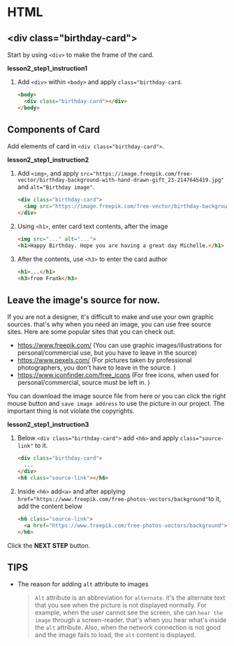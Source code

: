 # HTML
## <div class="birthday-card"\>

Start by using `<div>` to make the frame of the card.

**lesson2_step1_instruction1**
1. Add `<div>` within `<body>` and apply `class="birthday-card`.
    ```html
    <body>
      <div class="birthday-card"></div>
    </body> 
    ```



## Components of Card

Add elements of card in `<div class="birthday-card">`.

**lesson2_step1_instruction2**
1. Add `<img>`, and apply `src="https://image.freepik.com/free-vector/birthday-background-with-hand-drawn-gift_23-2147645419.jpg"` and `alt="Birthday image"`. 
    ```html
    <div class="birthday-card">
      <img src="https://image.freepik.com/free-vector/birthday-background-with-hand-drawn-gift_23-2147645419.jpg" alt="Birthday Image">
    </div> 
    ```
1. Using `<h1>`, enter card text contents, after the image 
    ```html
    <img src="..." alt="...">
    <h1>Happy Birthday. Hope you are having a great day Michelle.</h1>  
    ```
1. After the contents, use `<h3>` to enter the card author 
    ```html
    <h1>...</h1>
    <h3>from Frank</h3> 
    ```



## Leave the image's source for now.
If you are not a designer, it's difficult to make and use your own graphic sources. that's why when you need an image, you can use free source sites. Here are some popular sites that you can check out:
* https://www.freepik.com/ (You can use graphic images/illustrations for personal/commercial use, but you have to leave in the source)
* https://www.pexels.com/ (For pictures taken by professional photographers, you don't have to leave in the source. )
* https://www.iconfinder.com/free_icons (For free icons, when used for personal/commercial, source must be left in. )

You can download the image source file from here or you can click the right mouse button and `save image address` to use the picture in our project. The important thing is not violate the copyrights.     

**lesson2_step1_instruction3**
1. Below `<div class="birthday-card">` add `<h6>` and apply `class="source-link"` to it.
    ```html
    <div class="birthday-card">
      ...
    </div>
    <h6 class="source-link"></h6> 
    ```
1. Inside `<h6>` add`<a>` and after applying `href="https://www.freepik.com/free-photos-vectors/background"`to it, add the content below 
    ```html
    <h6 class="source-link">
      <a href="https://www.freepik.com/free-photos-vectors/background">Background vector created by Freepik</a>
    </h6>   
    ```



Click the **NEXT STEP** button.



## TIPS
* The reason for adding `alt` attribute to images

    > `Alt` attribute is an abbreviation for `alternate`. it's the alternate text that you see when the picture is not displayed normally. For example, when the user cannot see the screen, she can `hear the image` through a screen-reader. that's when you hear what's inside the `alt` attribute. Also, when the network connection is not good and the image fails to load, the `alt` content is displayed. 